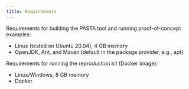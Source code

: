```yaml
---
title: Requirements
---
```

Requirements for building the PASTA tool and running proof-of-concept examples:

- Linux (tested on Ubuntu 20.04), 4 GB memory
- OpenJDK, Ant, and Maven (default in the package provider, e.g., apt)

Requirements for running the reproduction kit (Docker image):

- Linux/Windows, 8 GB memory
- Docker

